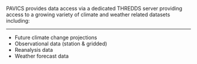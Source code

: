 PAVICS provides data access via a dedicated THREDDS server
providing access to a growing variety of climate and weather related datasets including:
___
* Future climate change projections
* Observational data (station & gridded)
* Reanalysis data
* Weather forecast data
